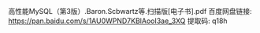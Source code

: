高性能MySQL（第3版）.Baron.Scbwartz等.扫描版[电子书].pdf
百度网盘链接: https://pan.baidu.com/s/1AU0WPND7KBlAooI3ae_3XQ 提取码: q18h
